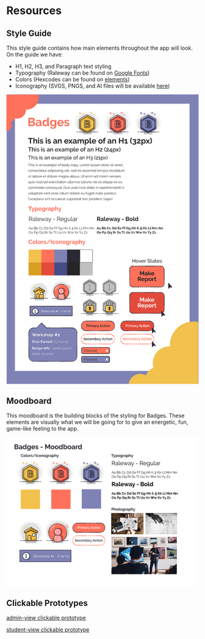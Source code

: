 # Resources 

## Style Guide

This style guide contains how main elements throughout the app will look. On the guide we have: 
* H1, H2, H3, and Paragraph text styling
* Typography (Raleway can be found on [Google Fonts](https://fonts.google.com/specimen/Raleway))
* Colors (Hexcodes can be found on [elements](/elements/#colors))
* Iconography (SVGS, PNGS, and AI files will be available [here](https://drive.google.com/drive/u/2/folders/1qyuQ-Fv9eWmxnIiI1zKQL0qJwHo6WYaf))

![style-guide](../assets/badges_style_tile.png)

## Moodboard

This moodboard is the building blocks of the styling for Badges. These elements are visually what we will be going for to give an energetic, fun, game-like feeling to the app. 

![moodboard](../assets/badges_moodboard.png)


## Clickable Prototypes

[admin-view clickable prototype](https://xd.adobe.com/view/7692282a-ac17-4a21-6bd7-86105ba2962d-00a3/)

[student-view clickable prototype](https://xd.adobe.com/view/0c2ff351-e264-495d-5749-9bb6d4c548df-7a1e/)
